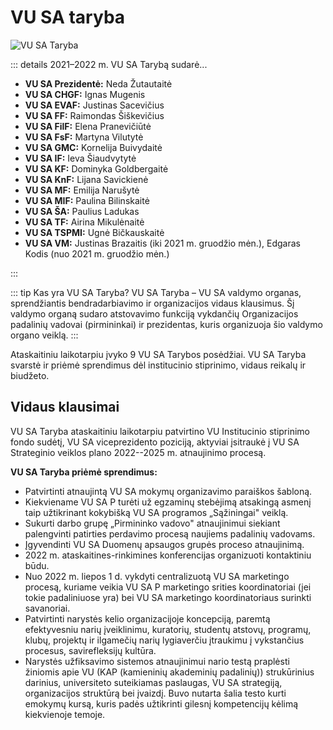 <script setup>
import { VPTeamMembers } from 'vitepress/theme'
import { NAvatar } from 'naive-ui'

const members = [
    {
        name: 'Neda Žutautaitė',
        title: 'Prezidentė',
        org: 'VU SA',
        avatar: '/img/koordinatoriu-nuotraukos/CB/Neda Žutautaitė_Prezidentė.jpg',
    },
    {
        name: 'Ignas Mugenis',
        title: 'Pirmininkas',
        org: 'VU SA CHGF',
        avatar: '/img/koordinatoriu-nuotraukos/taryba/Ignas Mugenis_Pirmininkas_CHGF-2.jpg',
    },
    {
        avatar: '/img/koordinatoriu-nuotraukos/taryba/Justinas Sacevičius_Pirmininkas_EVAF.jpg',
        name: 'Justinas Sacevičius',
        org: 'VU SA EVAF',
        title: 'Pirmininkas',
    },
]
</script>

# VU SA taryba

![VU SA Taryba](/img/koordinatoriu-nuotraukos/bendros/Taryba-2.jpg)

::: details 2021–2022 m. VU SA Tarybą sudarė...

-   **VU SA Prezidentė:** <NAvatar round src="/img/koordinatoriu-nuotraukos/CB/Neda Žutautaitė_Prezidentė.jpg" size="small" />Neda Žutautaitė
-   **VU SA CHGF:** Ignas Mugenis
-   **VU SA EVAF:** Justinas Sacevičius
-   **VU SA FF:** Raimondas Šiškevičius
-   **VU SA FilF:** Elena Pranevičiūtė
-   **VU SA FsF:** Martyna Vilutytė
-   **VU SA GMC:** Kornelija Buivydaitė
-   **VU SA IF:** Ieva Šiaudvytytė
-   **VU SA KF:** Dominyka Goldbergaitė
-   **VU SA KnF:** Lijana Savickienė
-   **VU SA MF:** Emilija Narušytė
-   **VU SA MIF:** Paulina Bilinskaitė
-   **VU SA ŠA:** Paulius Ladukas
-   **VU SA TF:** Airina Mikulėnaitė
-   **VU SA TSPMI:** Ugnė Bičkauskaitė
-   **VU SA VM:** Justinas Brazaitis (iki 2021 m. gruodžio mėn.),
    Edgaras Kodis (nuo 2021 m. gruodžio mėn.)

:::

<VPTeamMembers :members="members" size="small" />

::: tip Kas yra VU SA Taryba?
VU SA Taryba – VU SA valdymo organas, sprendžiantis bendradarbiavimo ir
organizacijos vidaus klausimus. Šį valdymo organą sudaro atstovavimo
funkciją vykdančių Organizacijos padalinių vadovai (pirmininkai) ir
prezidentas, kuris organizuoja šio valdymo organo veiklą.
:::

Ataskaitiniu
laikotarpiu įvyko 9 VU SA Tarybos posėdžiai. VU SA Taryba svarstė ir
priėmė sprendimus dėl institucinio stiprinimo, vidaus reikalų ir
biudžeto.

## Vidaus klausimai

VU SA Taryba ataskaitiniu laikotarpiu patvirtino VU Institucinio
stiprinimo fondo sudėtį, VU SA viceprezidento poziciją, aktyviai
įsitraukė į VU SA Strateginio veiklos plano 2022--2025 m. atnaujinimo
procesą.

**VU SA Taryba priėmė sprendimus:**

-   Patvirtinti atnaujintą VU SA mokymų organizavimo paraiškos šabloną.
-   Kiekviename VU SA P turėti už egzaminų stebėjimą atsakingą asmenį
    taip užtikrinant kokybišką VU SA programos „Sąžiningai" veiklą.
-   Sukurti darbo grupę „Pirmininko vadovo" atnaujinimui siekiant
    palengvinti patirties perdavimo procesą naujiems padalinių vadovams.
-   Įgyvendinti VU SA Duomenų apsaugos grupės proceso atnaujinimą.
-   2022 m. ataskaitines-rinkimines konferencijas organizuoti
    kontaktiniu būdu.
-   Nuo 2022 m. liepos 1 d. vykdyti centralizuotą VU SA marketingo
    procesą, kuriame veikia VU SA P marketingo srities koordinatoriai
    (jei tokie padaliniuose yra) bei VU SA marketingo koordinatoriaus
    surinkti savanoriai.
-   Patvirtinti narystės kelio organizacijoje koncepciją, paremtą
    efektyvesniu narių įveiklinimu, kuratorių, studentų atstovų,
    programų, klubų, projektų ir ilgamečių narių lygiaverčiu įtraukimu į
    vykstančius procesus, savirefleksijų kultūra.
-   Narystės užfiksavimo sistemos atnaujinimui nario testą praplėsti
    žiniomis apie VU (KAP (kamieninių akademinių padalinių))
    strukūrinius darinius, universiteto suteikiamas paslaugas, VU SA
    strategiją, organizacijos struktūrą bei įvaizdį. Buvo nutarta šalia
    testo kurti emokymų kursą, kuris padės užtikrinti gilesnį
    kompetencijų kėlimą kiekvienoje temoje.
